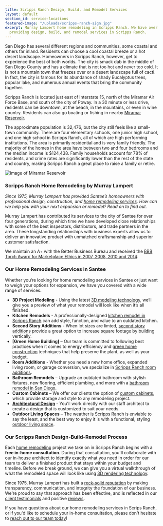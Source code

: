 ```yaml
---
title: Scripps Ranch Design, Build, and Remodel Services
layout: default
section_id: service-locations
featured-image: "/uploads/scripps-ranch-sign.jpg"
excerpt: Murray Lampert home remodeling in Scripps Ranch. We have over 40 years experience
  providing design, build, and remodel services in Scripps Ranch.
---
```


San Diego has several different regions and communities, some coastal and others far inland. Residents can choose a cool coastal breeze or a hot desert landscape. Homeowners in Scripps Ranch, however, get to experience the best of both worlds. The city is smack dab in the middle of San Diego County and has a climate that is not too hot and never too cold. It is not a mountain town that freezes over or a desert landscape full of cacti. In fact, the city is famous for its abundance of shady Eucalyptus trees, popular lake, and numerous annual events that bring the community together.

Scripps Ranch is located just east of Interstate 15, north of the Miramar Air Force Base, and south of the city of Poway. In a 30 minute or less drive, residents can be downtown, at the beach, in the mountains, or even in wine country. Residents can also go boating or fishing in nearby [Miramar Reservoir](https://www.sandiego.gov/water/recreation/reservoirs/miramar).

The approximate population is 32,476, but the city still feels like a small-town community. There are four elementary schools, one junior high school, and one high school in Scripps Ranch, all of which are high performing institutions. The area is primarily residential and is very family friendly. The majority of the homes in the area have between two and four bedrooms and the median income is $124,438. Family households account for 78% of residents, and crime rates are significantly lower than the rest of the state and country, making Scripps Ranch a great place to raise a family or retire.

![image of Miramar Reservoir](/uploads/miramar-reservoir.jpg "Miramar Reservoir is a Prime Boating and Fishing Spot in Scripps Ranch")

### Scripps Ranch Home Remodeling by Murray Lampert

_Since 1975, Murray Lampert has provided Santee’s homeowners with professional design, construction, and [home remodeling services](/san-diego-home-remodel-services). How can we help you with your next expansion or remodel? Read on to find out._

Murray Lampert has contributed its services to the city of Santee for over four generations, during which time we have developed close relationships with some of the best inspectors, distributors, and trade partners in the area. These longstanding relationships with business experts allow us to deliver an innovative product with unmatched craftsmanship and superior customer satisfaction.

We maintain an A+ with the Better Business Bureau and received the [BBB Torch Award for Marketplace Ethics in 2007, 2008, 2010 and 2014](/another-better-business-bureau-torch-award).

### Our Home Remodeling Services in Santee

Whether you’re looking for home remodeling services in Santee or just want to weigh your options for expansion, we have you covered with a wide range of services.

- **3D Project Modeling** - Using the latest [3D modeling technology](/3d-architectural-rendering-services), we’ll give you a preview of what your remodel will look like when it’s all finished.
- **Kitchen Remodels** - A professionally-designed [kitchen remodel in Scripps Ranch](/kitchen-remodeling-scripps-ranch) can add style, function, and value to an outdated kitchen.
- **Second Story Additions** - When lot sizes are limted, [second story additions](/san-diego-second-story-addition) provide a great option to increase square footage by building vertically.
- **[Green Home Building]** – Our team is committed to following best practices when it comes to energy efficiency and [green home construction](/san-diego-green-home-construction) techniques that help preserve the plant, as well as your budget.
- **Room Additions** - Whether you need a new home office, expanded living room, or garage conversion, we specialize in [Scripps Ranch room additions](/room-additions-scripps-ranch).
- **Bathroom Remodels** – Upgrade an outdated bathroom with stylish fixtures, new flooring, efficient plumbing, and more with a [bathroom remodel in San Diego](/san-diego-bathroom-remodeling-services).
- **Custom Cabinets** – We offer our clients the option of [custom cabinets](/san-diego-custom-cabinet-construction-services), which provide storage and style to any remodeling project.
- **[Architectural Design](/san-diego-architectural-design-services)** - You'll work directly with our staff architect to create a design that is customized to suit your needs.
- **Outdoor Living Spaces** – The weather is Scripps Ranch is enviable to say the least, and the best way to enjoy it is with a functional, styling [outdoor living space](/san-diego-outdoor-living-space-design/).

### Our Scripps Ranch Design-Build-Remodel Process

Each [home remodeling](/san-diego-home-remodel-services) project we take on in Scripps Ranch begins with a **free in-home consultation**. During that consultation, you'll collaborate with our in-house architect to identify exactly what you need in order for our team to deliver a finished product that stays within your budget and timeline. Before we break ground, we can give you a virtual walkthrough of what the remodeled space will look like using [3D rendering technology](/3d-architectural-rendering-services).

Since 1975, Murray Lampert has built a [rock-solid reputation](https://www.youtube.com/watch?v=oRPb3--nimI) by making transparency, communication, and integrity the foundation of our business. We're proud to say that approach has been effective, and is reflected in our [client testimonials](/testimonials) and positive [reviews](/reviews).

If you have questions about our home remodeling services in Scrips Ranch, or if you'd like to schedule your in-home consultation, please don't hesitate to [reach out to our team today](#quick-contact)!
